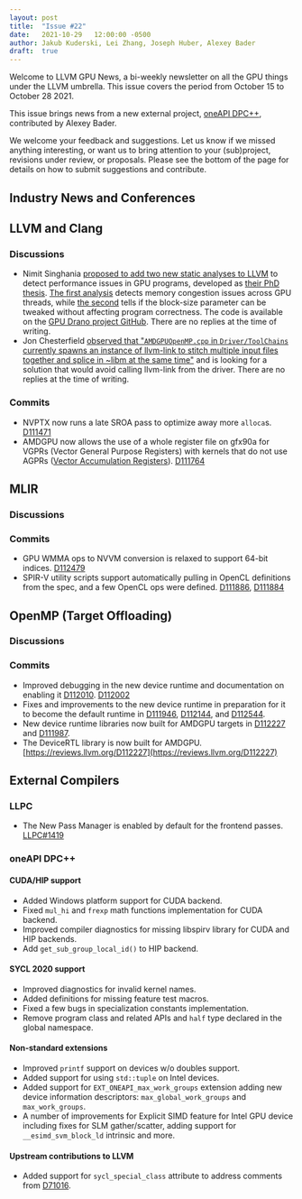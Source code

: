 ```yaml
---
layout: post
title:  "Issue #22"
date:   2021-10-29   12:00:00 -0500
author: Jakub Kuderski, Lei Zhang, Joseph Huber, Alexey Bader
draft:  true
---
```


Welcome to LLVM GPU News, a bi-weekly newsletter on all the GPU things under the LLVM umbrella.
This issue covers the period from October 15 to October 28 2021.

This issue brings news from a new external project, [oneAPI DPC++](https://www.intel.com/content/www/us/en/developer/tools/oneapi/data-parallel-c-plus-plus.html), contributed by Alexey Bader.

We welcome your feedback and suggestions. Let us know if we missed anything interesting, or want us to bring attention to your (sub)project, revisions under review, or proposals. Please see the bottom of the page for details on how to submit suggestions and contribute.


## Industry News and Conferences

##  LLVM and Clang

### Discussions

*  Nimit Singhania [proposed to add two new static analyses to LLVM](https://lists.llvm.org/pipermail/llvm-dev/2021-October/153412.html) to detect performance issues in GPU programs, developed as [their PhD thesis](http://nimitsinghania.com/phd-thesis.pdf). [The first analysis](https://www.cis.upenn.edu/~alur/Cav17.pdf) detects memory congestion issues across GPU threads, while [the second](https://www.cis.upenn.edu/~alur/SAS18.pdf) tells if the block-size parameter can be tweaked without affecting program correctness. The code is available on the [GPU Drano project GitHub](https://github.com/upenn-acg/gpudrano-static-analysis_v1.0). There are no replies at the time of writing.
*  Jon Chesterfield [observed that "`AMDGPUOpenMP.cpp` in `Driver/ToolChains` currently spawns an instance of llvm-link to stitch multiple input files together and splice in ~libm at the same time"](https://lists.llvm.org/pipermail/cfe-dev/2021-October/069180.html) and is looking for a solution that would avoid calling llvm-link from the driver. There are no replies at the time of writing.

### Commits

*  NVPTX now runs a late SROA pass to optimize away more `alloca`s. [D111471](https://reviews.llvm.org/D111471)
*  AMDGPU now allows the use of a whole register file on gfx90a for VGPRs (Vector General Purpose Registers) with kernels that do not use AGPRs ([Vector Accumulation Registers](https://llvm.org/docs/AMDGPUUsage.html#register-identifier)). [D111764](https://reviews.llvm.org/D111764)


## MLIR

### Discussions

### Commits

*  GPU WMMA ops to NVVM conversion is relaxed to support 64-bit indices. [D112479](https://reviews.llvm.org/D112479)
*  SPIR-V utility scripts support automatically pulling in OpenCL definitions from the spec, and a few OpenCL ops were defined. [D111886](https://reviews.llvm.org/D111886), [D111884](https://reviews.llvm.org/D111884)


## OpenMP (Target Offloading)

### Discussions

### Commits

*  Improved debugging in the new device runtime and documentation on enabling it [D112010](https://reviews.llvm.org/D112010). [D112002](https://reviews.llvm.org/D112002)
*  Fixes and improvements to the new device runtime in preparation for it to become the default runtime in [D111946](https://reviews.llvm.org/D111946), [D112144](https://reviews.llvm.org/D112144), and [D112544](https://reviews.llvm.org/D112544).
*  New device runtime libraries now built for AMDGPU targets in [D112227](https://reviews.llvm.org/D112227) and [D111987](https://reviews.llvm.org/D111987).
*  The DeviceRTL library is now built for AMDGPU. [https://reviews.llvm.org/D112227](https://reviews.llvm.org/D112227)


## External Compilers

### LLPC

*  The New Pass Manager is enabled by default for the frontend passes. [LLPC#1419](https://github.com/GPUOpen-Drivers/llpc/pull/1419)

### oneAPI DPC++

#### CUDA/HIP support

*  Added Windows platform support for CUDA backend.
*  Fixed `mul_hi` and `frexp` math functions implementation for CUDA backend.
*  Improved compiler diagnostics for missing libspirv library for CUDA and HIP backends.
*  Add `get_sub_group_local_id()` to HIP backend.

#### SYCL 2020 support

*  Improved diagnostics for invalid kernel names.
*  Added definitions for missing feature test macros.
*  Fixed a few bugs in specialization constants implementation.
*  Remove program class and related APIs and `half` type declared in the global namespace.

#### Non-standard extensions

*  Improved `printf` support on devices w/o doubles support.
*  Added support for using `std::tuple` on Intel devices.
*  Added support for `EXT_ONEAPI_max_work_groups` extension adding new device information descriptors: `max_global_work_groups` and `max_work_groups`.
*  A number of improvements for Explicit SIMD feature for Intel GPU device including fixes for SLM gather/scatter, adding support for `__esimd_svm_block_ld` intrinsic and more.

#### Upstream contributions to LLVM

*  Added support for `sycl_special_class` attribute to address comments from [D71016](https://reviews.llvm.org/D71016).
